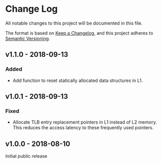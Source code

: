 # Change Log

All notable changes to this project will be documented in this file.

The format is based on [Keep a Changelog](http://keepachangelog.com/), and this project adheres to
[Semantic Versioning](http://semver.org).

## v1.1.0 - 2018-09-13
### Added
- Add function to reset statically allocated data structures in L1.

## v1.0.1 - 2018-09-13
### Fixed
- Allocate TLB entry replacement pointers in L1 instead of L2 memory.  This reduces the access
  latency to these frequently used pointers.

## v1.0.0 - 2018-08-10

Initial public release
